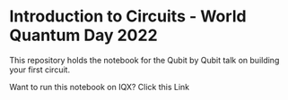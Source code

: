 # Introduction to Circuits - World Quantum Day 2022
This repository holds the notebook for the Qubit by Qubit talk on building your first circuit.

Want to run this notebook on IQX? Click this Link
